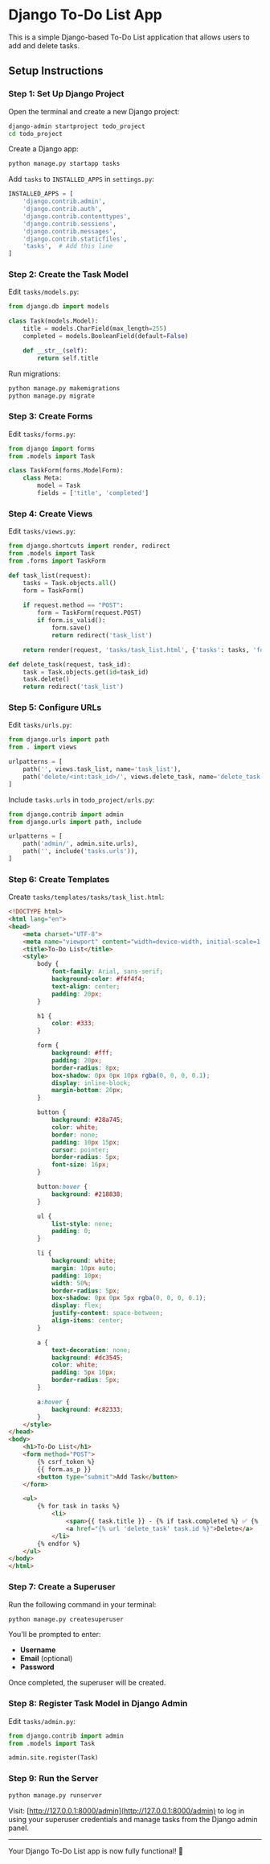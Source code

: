 # Django To-Do List App

This is a simple Django-based To-Do List application that allows users to add and delete tasks.

## Setup Instructions

### Step 1: Set Up Django Project

Open the terminal and create a new Django project:

```sh
django-admin startproject todo_project
cd todo_project
```

Create a Django app:

```sh
python manage.py startapp tasks
```

Add `tasks` to `INSTALLED_APPS` in `settings.py`:

```python
INSTALLED_APPS = [
    'django.contrib.admin',
    'django.contrib.auth',
    'django.contrib.contenttypes',
    'django.contrib.sessions',
    'django.contrib.messages',
    'django.contrib.staticfiles',
    'tasks',  # Add this line
]
```

### Step 2: Create the Task Model

Edit `tasks/models.py`:

```python
from django.db import models

class Task(models.Model):
    title = models.CharField(max_length=255)
    completed = models.BooleanField(default=False)

    def __str__(self):
        return self.title
```

Run migrations:

```sh
python manage.py makemigrations
python manage.py migrate
```

### Step 3: Create Forms

Edit `tasks/forms.py`:

```python
from django import forms
from .models import Task

class TaskForm(forms.ModelForm):
    class Meta:
        model = Task
        fields = ['title', 'completed']
```

### Step 4: Create Views

Edit `tasks/views.py`:

```python
from django.shortcuts import render, redirect
from .models import Task
from .forms import TaskForm

def task_list(request):
    tasks = Task.objects.all()
    form = TaskForm()
    
    if request.method == "POST":
        form = TaskForm(request.POST)
        if form.is_valid():
            form.save()
            return redirect('task_list')

    return render(request, 'tasks/task_list.html', {'tasks': tasks, 'form': form})

def delete_task(request, task_id):
    task = Task.objects.get(id=task_id)
    task.delete()
    return redirect('task_list')
```

### Step 5: Configure URLs

Edit `tasks/urls.py`:

```python
from django.urls import path
from . import views

urlpatterns = [
    path('', views.task_list, name='task_list'),
    path('delete/<int:task_id>/', views.delete_task, name='delete_task'),
]
```

Include `tasks.urls` in `todo_project/urls.py`:

```python
from django.contrib import admin
from django.urls import path, include

urlpatterns = [
    path('admin/', admin.site.urls),
    path('', include('tasks.urls')),
]
```

### Step 6: Create Templates

Create `tasks/templates/tasks/task_list.html`:

```html
<!DOCTYPE html>
<html lang="en">
<head>
    <meta charset="UTF-8">
    <meta name="viewport" content="width=device-width, initial-scale=1.0">
    <title>To-Do List</title>
    <style>
        body {
            font-family: Arial, sans-serif;
            background-color: #f4f4f4;
            text-align: center;
            padding: 20px;
        }

        h1 {
            color: #333;
        }

        form {
            background: #fff;
            padding: 20px;
            border-radius: 8px;
            box-shadow: 0px 0px 10px rgba(0, 0, 0, 0.1);
            display: inline-block;
            margin-bottom: 20px;
        }

        button {
            background: #28a745;
            color: white;
            border: none;
            padding: 10px 15px;
            cursor: pointer;
            border-radius: 5px;
            font-size: 16px;
        }

        button:hover {
            background: #218838;
        }

        ul {
            list-style: none;
            padding: 0;
        }

        li {
            background: white;
            margin: 10px auto;
            padding: 10px;
            width: 50%;
            border-radius: 5px;
            box-shadow: 0px 0px 5px rgba(0, 0, 0, 0.1);
            display: flex;
            justify-content: space-between;
            align-items: center;
        }

        a {
            text-decoration: none;
            background: #dc3545;
            color: white;
            padding: 5px 10px;
            border-radius: 5px;
        }

        a:hover {
            background: #c82333;
        }
    </style>
</head>
<body>
    <h1>To-Do List</h1>
    <form method="POST">
        {% csrf_token %}
        {{ form.as_p }}
        <button type="submit">Add Task</button>
    </form>

    <ul>
        {% for task in tasks %}
            <li>
                <span>{{ task.title }} - {% if task.completed %} ✅ {% else %} ❌ {% endif %}</span>
                <a href="{% url 'delete_task' task.id %}">Delete</a>
            </li>
        {% endfor %}
    </ul>
</body>
</html>
```

### Step 7: Create a Superuser

Run the following command in your terminal:

```sh
python manage.py createsuperuser
```

You'll be prompted to enter:
- **Username**
- **Email** (optional)
- **Password**

Once completed, the superuser will be created.

### Step 8: Register Task Model in Django Admin

Edit `tasks/admin.py`:

```python
from django.contrib import admin
from .models import Task

admin.site.register(Task)
```

### Step 9: Run the Server

```sh
python manage.py runserver
```

Visit: [http://127.0.0.1:8000/admin](http://127.0.0.1:8000/admin) to log in using your superuser credentials and manage tasks from the Django admin panel.

---

Your Django To-Do List app is now fully functional! 🚀

